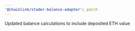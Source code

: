```yaml
---
'@chainlink/stader-balance-adapter': patch
---
```


Updated balance calculations to include deposited ETH value
